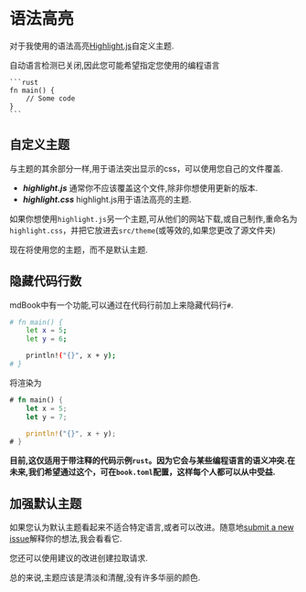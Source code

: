 # 语法高亮

对于我使用的语法高亮[Highlight.js](https://highlightjs.org)自定义主题.

自动语言检测已关闭,因此您可能希望指定您使用的编程语言

<pre><code class="language-markdown">```rust
fn main() {
    // Some code
}
```</code></pre>

## 自定义主题

与主题的其余部分一样,用于语法突出显示的css，可以使用您自己的文件覆盖.

-   ***highlight.js*** 通常你不应该覆盖这个文件,除非你想使用更新的版本.
-   ***highlight.css*** highlight.js用于语法高亮的主题.

如果你想使用`highlight.js`另一个主题,可从他们的网站下载,或自己制作,重命名为`highlight.css`，并把它放进去`src/theme`(或等效的,如果您更改了源文件夹)

现在将使用您的主题，而不是默认主题.

## 隐藏代码行数

mdBook中有一个功能,可以通过在代码行前加上来隐藏代码行`#`.

```bash
# fn main() {
    let x = 5;
    let y = 6;

    println!("{}", x + y);
# }
```

将渲染为

```rust
# fn main() {
    let x = 5;
    let y = 7;

    println!("{}", x + y);
# }
```

**目前,这仅适用于带注释的代码示例`rust`。因为它会与某些编程语言的语义冲突.在未来,我们希望通过这个，可在`book.toml`配置，这样每个人都可以从中受益.**

## 加强默认主题

如果您认为默认主题看起来不适合特定语言,或者可以改进。随意地[submit a new
issue](https://github.com/rust-lang-nursery/mdBook/issues)解释你的想法,我会看看它.

您还可以使用建议的改进创建拉取请求.

总的来说,主题应该是清淡和清醒,没有许多华丽的颜色.
